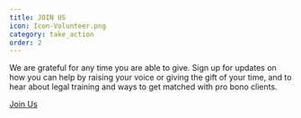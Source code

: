 ```yaml
---
title: JOIN US
icon: Icon-Volunteer.png
category: take_action
order: 2
---
```

We are grateful for any time you are able to give. Sign up for updates on how you can help by raising your voice or giving the gift of your time, and to hear about legal training and ways to get matched with pro bono clients.

<a href="https://docs.google.com/forms/d/e/1FAIpQLSdkUu8uzy5wBElhhnhsaUrk0DS5Lcz_cqfvd25grrlwXMJ4Ag/viewform" class="btn btn-primary col-sm-6 col-xs-12">Join Us</a>
